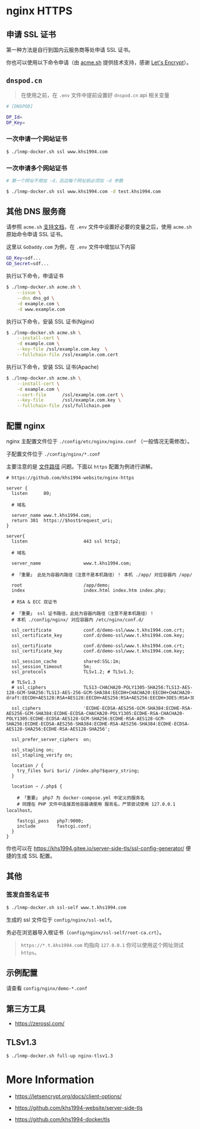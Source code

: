 # nginx HTTPS

## 申请 SSL 证书

第一种方法是自行到国内云服务商等处申请 SSL 证书。

你也可以使用以下命令申请（由 [acme.sh](https://github.com/Neilpang/acme.sh) 提供技术支持，感谢 [Let's Encrypt](https://letsencrypt.org/)）。

## `dnspod.cn`

>在使用之前，在 `.env` 文件中提前设置好 `dnspod.cn` api 相关变量

```bash
# [DNSPOD]

DP_Id=
DP_Key=
```

### 一次申请一个网站证书

```bash
$ ./lnmp-docker.sh ssl www.khs1994.com
```

### 一次申请多个网站证书

```bash
# 第一个网址不用加 -d，后边每个网址前必须加 -d 参数

$ ./lnmp-docker.sh ssl www.khs1994.com -d test.khs1994.com
```

## 其他 DNS 服务商

请参照 `acme.sh` [支持文档](https://github.com/Neilpang/acme.sh/tree/master/dnsapi)，在 `.env` 文件中设置好必要的变量之后，使用 `acme.sh` 原始命令申请 SSL 证书。

这里以 `GoDaddy.com` 为例，在 `.env` 文件中增加以下内容

```bash
GD_Key=sdf...
GD_Secret=sdf...
```

执行以下命令，申请证书

```bash
$ ./lnmp-docker.sh acme.sh \
    --issue \
    --dns dns_gd \
    -d example.com \
    -d www.example.com
```

执行以下命令，安装 SSL 证书(Nginx)

```bash
$ ./lnmp-docker.sh acme.sh \
    --install-cert \
    -d example.com \
    --key-file /ssl/example.com.key  \
    --fullchain-file /ssl/example.com.cert
```

执行以下命令，安装 SSL 证书(Apache)

```bash
$ ./lnmp-docker.sh acme.sh \
    --install-cert \
    -d example.com \
    --cert-file      /ssl/example.com.cert \
    --key-file       /ssl/example.com.key \
    --fullchain-file /ssl/fullchain.pem
```

## 配置 nginx

nginx 主配置文件位于 `./config/etc/nginx/nginx.conf` （一般情况无需修改）。

子配置文件位于 `./config/nginx/*.conf`

主要注意的是 [文件路径](path.md) 问题。下面以 `https` 配置为例进行讲解。

```nginx
# https://github.com/khs1994-website/nginx-https

server {
  listen      80;

  # 域名

  server_name www.t.khs1994.com;
  return 301  https://$host$request_uri;
}

server{
  listen                     443 ssl http2;

  # 域名

  server_name                www.t.khs1994.com;

  # 「重要」 此处为容器内路径（注意不是本机路径）！ 本机 ./app/ 对应容器内 /app/

  root                       /app/demo;
  index                      index.html index.htm index.php;

  # RSA & ECC 双证书

  # 「重要」 ssl 证书路径，此处为容器内路径（注意不是本机路径）！
  # 本机 ./config/nginx/ 对应容器内 /etc/nginx/conf.d/

  ssl_certificate            conf.d/demo-ssl/www.t.khs1994.com.crt;
  ssl_certificate_key        conf.d/demo-ssl/www.t.khs1994.com.key;

  ssl_certificate            conf.d/demo-ssl/www.t.khs1994.com.crt;
  ssl_certificate_key        conf.d/demo-ssl/www.t.khs1994.com.key;

  ssl_session_cache          shared:SSL:1m;
  ssl_session_timeout        5m;
  ssl_protocols              TLSv1.2; # TLSv1.3;

  # TLSv1.3
  # ssl_ciphers              TLS13-CHACHA20-POLY1305-SHA256:TLS13-AES-128-GCM-SHA256:TLS13-AES-256-GCM-SHA384:EECDH+CHACHA20:EECDH+CHACHA20-draft:EECDH+AES128:RSA+AES128:EECDH+AES256:RSA+AES256:EECDH+3DES:RSA+3DES:!MD5;

  ssl_ciphers                'ECDHE-ECDSA-AES256-GCM-SHA384:ECDHE-RSA-AES256-GCM-SHA384:ECDHE-ECDSA-CHACHA20-POLY1305:ECDHE-RSA-CHACHA20-POLY1305:ECDHE-ECDSA-AES128-GCM-SHA256:ECDHE-RSA-AES128-GCM-SHA256:ECDHE-ECDSA-AES256-SHA384:ECDHE-RSA-AES256-SHA384:ECDHE-ECDSA-AES128-SHA256:ECDHE-RSA-AES128-SHA256';

  ssl_prefer_server_ciphers  on;

  ssl_stapling on;
  ssl_stapling_verify on;

  location / {
    try_files $uri $uri/ /index.php?$query_string;
  }

  location ~ /.php$ {

    # 「重要」 php7 为 docker-compose.yml 中定义的服务名
    # 同理在 PHP 文件中连接其他容器请使用 服务名，严禁尝试使用 127.0.0.1 localhost。

    fastcgi_pass   php7:9000;
    include        fastcgi.conf;
  }
}
```

你也可以在 https://khs1994.gitee.io/server-side-tls/ssl-config-generator/ 便捷的生成 SSL 配置。

## 其他

### 签发自签名证书

```bash
$ ./lnmp-docker.sh ssl-self www.t.khs1994.com
```

生成的 ssl 文件位于 `config/nginx/ssl-self`。

务必在浏览器导入根证书（`config/nginx/ssl-self/root-ca.crt`）。

> `https://*.t.khs1994.com` 均指向 `127.0.0.1` 你可以使用这个网址测试 `https`。

## 示例配置

请查看 `config/nginx/demo-*.conf`

## 第三方工具

* https://zerossl.com/

## TLSv1.3

```bash
$ ./lnmp-docker.sh full-up nginx-tlsv1.3
```

# More Information

* https://letsencrypt.org/docs/client-options/

* https://github.com/khs1994-website/server-side-tls

* https://github.com/khs1994-docker/tls
